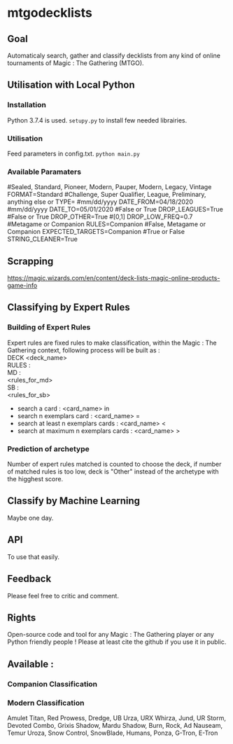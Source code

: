 # mtgodecklists

## Goal

Automaticaly search, gather and classify decklists from any kind of online tournaments of Magic : The Gathering (MTGO).

## Utilisation with Local Python

### Installation

Python 3.7.4 is used.
`setupy.py` to install few needed librairies.

### Utilisation

Feed parameters in config.txt.
`python main.py`

### Available Paramaters

#Sealed, Standard, Pioneer, Modern, Pauper, Modern, Legacy, Vintage
FORMAT=Standard
#Challenge, Super Qualifier, League, Preliminary, anything else or <empty>
TYPE=
#mm/dd/yyyy
DATE_FROM=04/18/2020
#mm/dd/yyyy
DATE_TO=05/01/2020
#False or True
DROP_LEAGUES=True
#False or True
DROP_OTHER=True
#[0,1]
DROP_LOW_FREQ=0.7
#Metagame or Companion
RULES=Companion
#False, Metagame or Companion
EXPECTED_TARGETS=Companion
#True or False
STRING_CLEANER=True

## Scrapping

https://magic.wizards.com/en/content/deck-lists-magic-online-products-game-info

## Classifying by Expert Rules

### Building of Expert Rules

Expert rules are fixed rules to make classification, within the Magic : The Gathering context, following process will be built as :  
DECK <deck_name>  
RULES :  
MD :  
<rules_for_md>  
SB :  
<rules_for_sb>  
- search a card : <card_name> in  
- search n exemplars card : <n> <card_name> =  
- search at least n exemplars cards : <n> <card_name> <  
- search at maximum n exemplars cards : <n> <card_name> >  
  
### Prediction of archetype
  
Number of expert rules matched is counted to choose the deck, if number of matched rules is too low, deck is "Other" instead of the archetype with the higghest score.

## Classify by Machine Learning

Maybe one day.

## API

To use that easily.

## Feedback

Please feel free to critic and comment.

## Rights

Open-source code and tool for any Magic : The Gathering player or any Python friendly people !
Please at least cite the github if you use it in public.

## Available :

### Companion Classification

### Modern Classification

Amulet Titan, Red Prowess, Dredge, UB Urza, URX Whirza, Jund, UR Storm, Devoted Combo, Grixis Shadow, Mardu Shadow, Burn, Rock, Ad Nauseam, Temur Uroza,
Snow Control, SnowBlade, Humans, Ponza, G-Tron, E-Tron